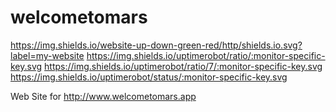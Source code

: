 # welcometomars

https://img.shields.io/website-up-down-green-red/http/shields.io.svg?label=my-website
https://img.shields.io/uptimerobot/ratio/:monitor-specific-key.svg
https://img.shields.io/uptimerobot/ratio/7/:monitor-specific-key.svg
https://img.shields.io/uptimerobot/status/:monitor-specific-key.svg

Web Site for http://www.welcometomars.app
